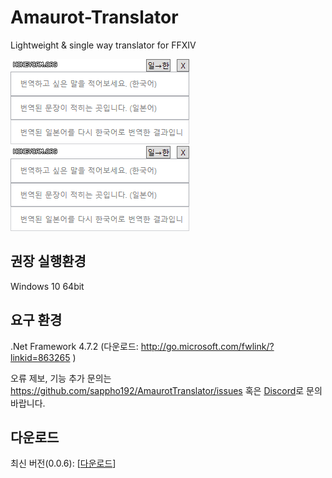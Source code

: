 # Amaurot-Translator
Lightweight &amp; single way translator for FFXIV

![demo.gif](demo.gif)
![demo2.gif](demo2.gif)

## 권장 실행환경  
Windows 10 64bit

## 요구 환경
.Net Framework 4.7.2 (다운로드: http://go.microsoft.com/fwlink/?linkid=863265 )

오류 제보, 기능 추가 문의는 https://github.com/sappho192/AmaurotTranslator/issues 혹은 [Discord](https://discord.gg/HJ8Y2sMjfu)로 문의바랍니다.

## 다운로드
최신 버전(0.0.6): [[다운로드](https://github.com/sappho192/AmaurotTranslator/releases/download/0.0.6/AmourotTranslator.v0.0.6.zip)] 
